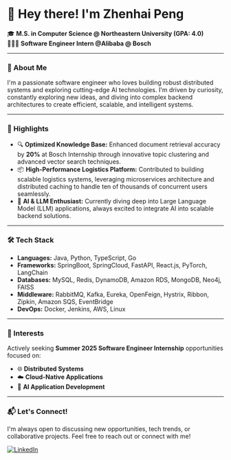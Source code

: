 # 👋 Hey there! I'm Zhenhai Peng

🎓 **M.S. in Computer Science @ Northeastern University (GPA: 4.0)**  
👨🏻‍💻 **Software Engineer Intern @Alibaba @ Bosch**

---

### 🚀 About Me

I'm a passionate software engineer who loves building robust distributed systems and exploring cutting-edge AI technologies. I'm driven by curiosity, constantly exploring new ideas, and diving into complex backend architectures to create efficient, scalable, and intelligent systems.

---

### 🌟 Highlights

- 🔍 **Optimized Knowledge Base:** Enhanced document retrieval accuracy by **20%** at Bosch Internship through innovative topic clustering and advanced vector search techniques.
- 📦 **High-Performance Logistics Platform:** Contributed to building scalable logistics systems, leveraging microservices architecture and distributed caching to handle ten of thousands of concurrent users seamlessly.
- 🧠 **AI & LLM Enthusiast:** Currently diving deep into Large Language Model (LLM) applications, always excited to integrate AI into scalable backend solutions.

---

### 🛠 Tech Stack

- **Languages:** Java, Python, TypeScript, Go
- **Frameworks:** SpringBoot, SpringCloud, FastAPI, React.js, PyTorch, LangChain
- **Databases:** MySQL, Redis, DynamoDB, Amazon RDS, MongoDB, Neo4j, FAISS
- **Middleware:** RabbitMQ, Kafka, Eureka, OpenFeign, Hystrix, Ribbon, Zipkin, Amazon SQS, EventBridge
- **DevOps:** Docker, Jenkins, AWS, Linux

---

### 🎯 Interests

Actively seeking **Summer 2025 Software Engineer Internship** opportunities focused on:

- 🌐 **Distributed Systems**
- ☁️ **Cloud-Native Applications**
- 🤖 **AI Application Development**

---

### 📬 Let's Connect!

I'm always open to discussing new opportunities, tech trends, or collaborative projects. Feel free to reach out or connect with me!

[![LinkedIn](https://img.shields.io/badge/-LinkedIn-blue?style=flat-square&logo=Linkedin&logoColor=white)](https://www.linkedin.com/in/zhenhai-peng/)


<!--
**StephenPeng2000/StephenPeng2000** is a ✨ _special_ ✨ repository because its `README.md` (this file) appears on your GitHub profile.

Here are some ideas to get you started:

- 🔭 I’m currently working on ...
- 🌱 I’m currently learning ...
- 👯 I’m looking to collaborate on ...
- 🤔 I’m looking for help with ...
- 💬 Ask me about ...
- 📫 How to reach me: ...
- 😄 Pronouns: ...
- ⚡ Fun fact: ...
-->
